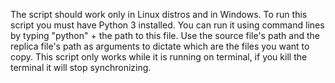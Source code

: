 The script should work only in Linux distros and in Windows.
To run this script you must have Python 3 installed.
You can run it using command lines by typing "python" + the path to this file.
Use the source file's path and the replica file's path as arguments to dictate which are the files you want to copy.
This script only works while it is running on terminal, if you kill the terminal it will stop synchronizing.
